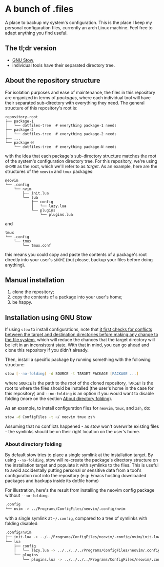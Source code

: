 # A bunch of .files

A place to backup my system's configuration. This is the place I keep my personal
configuration files, currently an arch Linux machine. Feel free to adapt anything you
find useful.

## The tl;dr version

* [GNU Stow][stow];
* individual tools have their separated directory tree.

## About the repository structure

For isolation purposes and ease of maintenance, the files in this repository are
organized in terms of *packages*, where each individual tool will have their separated
sub-directory with everything they need. The general structure of this repository's root
is:

```text
repository-root
├── package-1
│   └── dotfiles-tree  # everything package-1 needs
├── package-2
│   └── dotfiles-tree  # everything package-2 needs
├── ...
└── package-N
    └── dotfiles-tree  # everything package-N needs
```

with the idea that each package's sub-directory structure matches the root of the system's
configuration directory tree. For this repository, we're using `$HOME` as the root, which
we'll refer to as *target*. As an example, here are the structures of the `neovim` and
`tmux` packages:

```text
neovim
└── .config
    └── nvim
        ├── init.lua
        └── lua
            ├── config
            │   └── lazy.lua
            └── plugins
                └── plugins.lua
```

and

```text
tmux
└── .config
    └── tmux
        └── tmux.conf
```

this means you could copy and paste the contents of a package's root directly into your
user's `$HOME` (but please, backup your files before doing anything).

## Manual installation

1. clone the repository;
2. copy the contents of a package into your user's home;
3. be happy.

## Installation using GNU Stow

If using `stow` to install configurations, note that [it first checks for conflicts
between the target and destination directories before making any change to the file
system][deferred-op], which will reduce the chances that the target directory will be left
in an inconsistent state. With that in mind, you can go ahead and clone this repository if
you didn't already.

Then, install a specific package by running something with the following structure:

```zsh
stow [--no-folding] -d SOURCE -t TARGET PACKAGE [PACKAGE ...]
```

where `SOURCE` is the path to the root of the cloned repository, `TARGET` is the root to
where the files should be installed (the user's home in the case for this repository) and
`--no-folding` is an option if you would want to disable folding (more on the section
[About directory folding](#target-directory-folding)).

As an example, to install configuration files for `neovim`, `tmux`, and `zsh`, do:

```zsh
stow -d ConfigFiles -t ~/ neovim tmux zsh
```

Assuming that no conflicts happened - as stow won't overwrite existing files - the
symlinks should be on their right location on the user's home.

### About directory folding

By default stow tries to place a single symlink at the installation target. By using
`--no-folding`, stow will re-create the package's directory structure on the installation
target and populate it with symlinks to the files. This is useful to avoid accidentally
putting personal or sensitive data from a tool's configuration root into the repository
(e.g: Emacs hosting downloaded packages and backups inside its dotfile home)

For illustration, here's the result from installing the neovim config package without
`--no-folding`:

```zsh
.config
└── nvim -> ../Programs/ConfigFiles/neovim/.config/nvim
```

with a single symlink at `~/.config`, compared to a tree of symlinks with folding
disabled:

```zsh
.config/nvim
├── init.lua -> ../../Programs/ConfigFiles/neovim/.config/nvim/init.lua
└── lua
    ├── config
    │   └── lazy.lua -> ../../../../Programs/ConfigFiles/neovim/.config/nvim/lua/config/lazy.lua
    └── plugins
        └── plugins.lua -> ../../../../Programs/ConfigFiles/neovim/.config/nvim/lua/plugins/plugins.lua
```

[stow]: https://www.gnu.org/software/stow/
[deferred-op]: https://www.gnu.org/software/stow/manual/stow.html#Deferred-Operation-1
